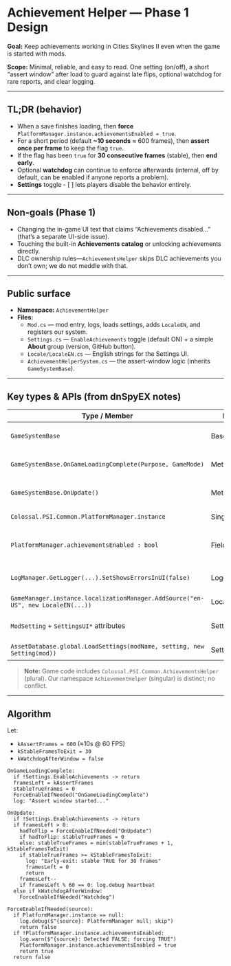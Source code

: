# Achievement Helper — Phase 1 Design

**Goal:** Keep achievements working in Cities Skylines II even when the game is started with mods.

**Scope:** Minimal, reliable, and easy to read. One setting (on/off), a short “assert window” after load to guard against late flips, optional watchdog for rare reports, and clear logging.

---

## TL;DR (behavior)

- When a save finishes loading, then **force** `PlatformManager.instance.achievementsEnabled = true`.
- For a short period (default **~10 seconds** ≈ 600 frames), then **assert once per frame** to keep the flag `true`.
- If the flag has been `true` for **30 consecutive frames** (stable), then **end early**.
- Optional **watchdog** can continue to enforce afterwards (internal, off by default, can be enabled if anyone reports a problem).
- **Settings** toggle - [ ] lets players disable the behavior entirely.

---

## Non-goals (Phase 1)

- Changing the in-game UI text that claims “Achievements disabled…” (that’s a separate UI-side issue).
- Touching the built-in **Achievements catalog** or unlocking achievements directly.
- DLC ownership rules—`AchievementsHelper` skips DLC achievements you don’t own; we do not meddle with that.

---

## Public surface

- **Namespace:** `AchievementHelper`
- **Files:**
  - `Mod.cs` — mod entry, logs, loads settings, adds `LocaleEN`, and registers our system.
  - `Settings.cs` — `EnableAchievements` toggle (default ON) + a simple **About** group (version, GitHub button).
  - `Locale/LocaleEN.cs` — English strings for the Settings UI.
  - `AchievementHelperSystem.cs` — the assert-window logic (inherits `GameSystemBase`).

---

## Key types & APIs (from dnSpyEX notes)

| Type / Member | Kind | Why we use it |
|---|---|---|
| `GameSystemBase` | Base class | Lets us hook game lifecycle and `OnUpdate()`. |
| `GameSystemBase.OnGameLoadingComplete(Purpose, GameMode)` | Method | Best moment to start our short assert window. |
| `GameSystemBase.OnUpdate()` | Method | Runs every frame; we enforce during the window. |
| `Colossal.PSI.Common.PlatformManager.instance` | Singleton | Holds `achievementsEnabled`. |
| `PlatformManager.achievementsEnabled : bool` | Field/prop | The single flag that disables/enables achievements backends. |
| `LogManager.GetLogger(...).SetShowsErrorsInUI(false)` | Logging | Traceable, but no popup spam for users. |
| `GameManager.instance.localizationManager.AddSource("en-US", new LocaleEN(...))` | Localization | Register our English strings. |
| `ModSetting` + `SettingsUI*` attributes | Settings UI | Build the toggle & About info without custom UI. |
| `AssetDatabase.global.LoadSettings(modName, setting, new Setting(mod))` | Settings | Persist user settings between sessions. |

> **Note:** Game code includes `Colossal.PSI.Common.AchievementsHelper` (plural). Our namespace `AchievementHelper` (singular) is distinct; no conflict.

---

## Algorithm

Let:
- `kAssertFrames = 600` (≈10s @ 60 FPS)
- `kStableFramesToExit = 30`
- `kWatchdogAfterWindow = false`

```text
OnGameLoadingComplete:
  if !Settings.EnableAchievements -> return
  framesLeft = kAssertFrames
  stableTrueFrames = 0
  ForceEnableIfNeeded("OnGameLoadingComplete")
  log: "Assert window started..."

OnUpdate:
  if !Settings.EnableAchievements -> return
  if framesLeft > 0:
    hadToFlip = ForceEnableIfNeeded("OnUpdate")
    if hadToFlip: stableTrueFrames = 0
    else: stableTrueFrames = min(stableTrueFrames + 1, kStableFramesToExit)
    if stableTrueFrames >= kStableFramesToExit:
      log: "Early-exit: stable TRUE for 30 frames"
      framesLeft = 0
      return
    framesLeft--
    if framesLeft % 60 == 0: log.debug heartbeat
  else if kWatchdogAfterWindow:
    ForceEnableIfNeeded("Watchdog")

ForceEnableIfNeeded(source):
  if PlatformManager.instance == null:
    log.debug($"{source}: PlatformManager null; skip")
    return false
  if !PlatformManager.instance.achievementsEnabled:
    log.warn($"{source}: Detected FALSE; forcing TRUE")
    PlatformManager.instance.achievementsEnabled = true
    return true
  return false

